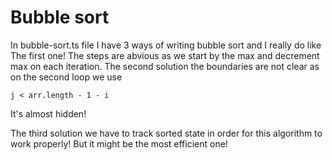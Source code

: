# Bubble sort
In bubble-sort.ts file I have 3 ways of writing bubble sort and I really do like The first one!
The steps are abvious as we start by the max and decrement max on each iteration.
The second solution the boundaries are not clear as on the second loop we use

`j < arr.length - 1 - i`

It's  almost hidden!

The third solution we have to track sorted state in order for this algorithm to work properly!
But it might be the most efficient one!
